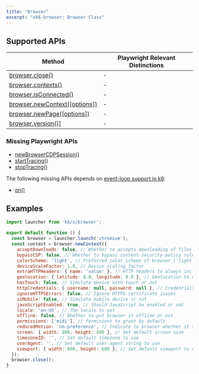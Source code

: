 ```yaml
---
title: "Browser"
excerpt: "xk6-browser: Browser Class"
---
```


<BrowserCompatibility/>

## Supported APIs

| Method | Playwright Relevant Distinctions |
| - |  - |
| <a href="https://playwright.dev/docs/api/class-browser#browser-close" target="_blank" >browser.close()</a> | - |
| <a href="https://playwright.dev/docs/api/class-browser#browser-contexts" target="_blank" >browser.contexts()</a> | - |
| <a href="https://playwright.dev/docs/api/class-browser#browser-is-connected" target="_blank" >browser.isConnected()</a> | - |
| <a href="https://playwright.dev/docs/api/class-browser#browser-new-context" target="_blank" >browser.newContext([options])</a> | - |
| <a href="https://playwright.dev/docs/api/class-browser#browser-new-page" target="_blank" >browser.newPage([options])</a> | - |
| <a href="https://playwright.dev/docs/api/class-browser#browser-version" target="_blank" >browser.version()]</a> | - |

### Missing Playwright APIs

- [newBrowserCDPSession()](https://playwright.dev/docs/api/class-browser#browser-new-browser-cdp-session)
- [startTracing()](https://playwright.dev/docs/api/class-browser#browser-start-tracing)
- [stopTracing()](https://playwright.dev/docs/api/class-browser#browser-stop-tracing)

The following missing APIs depends on [event-loop support in k6](https://github.com/grafana/k6/issues/882):

<Glossary>

- [on()](https://playwright.dev/docs/api/class-browsertype/#browser-type-connect)

</Glossary>

<BrowserWIP/>

## Examples

```javascript
import launcher from 'k6/x/browser';

export default function () {
  const browser = launcher.launch('chromium');
  const context = browser.newContext({
    acceptDownloads: false, // Whether to accepts downloading of files by defaul
    bypassCSP: false, // Whether to bypass content-security-policy rules
    colorScheme: 'light', // Preferred color scheme of browser ('light', 'dark' or 'no-preference')
    deviceScaleFactor: 1.0, // Device scaling factor
    extraHTTPHeaders: { name: 'value' }, // HTTP headers to always include in HTTP requests
    geolocation: { latitude: 0.0, longitude: 0.0 }, // Geolocation to use
    hasTouch: false, // Simulate device with touch or not
    httpCredentials: { username: null, password: null }, // Credentials to use if encountering HTTP authentication
    ignoreHTTPSErrors: false, // Ignore HTTPS certificate issues
    isMobile: false, // Simulate mobile device or not
    javaScriptEnabled: true, // Should JavaScript be enabled or not
    locale: 'en-US', // The locale to set
    offline: false, // Whether to put browser in offline or not
    permissions: ['midi'], // Permisions to grant by default
    reducedMotion: 'no-preference', // Indicate to browser whether it should try to reduce motion/animations
    screen: { width: 800, height: 600 }, // Set default screen size
    timezoneID: '', // Set default timezone to use
    userAgent: '', // Set default user-agent string to use
    viewport: { width: 800, height: 600 }, // Set default viewport to use
  });
  browser.close();
}
```

<BrowserClassList/>